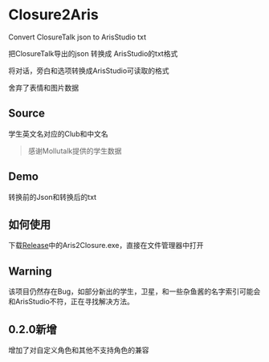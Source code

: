 # Closure2Aris
 Convert ClosureTalk json to ArisStudio txt

 把ClosureTalk导出的json 转换成 ArisStudio的txt格式

 将对话，旁白和选项转换成ArisStudio可读取的格式

 舍弃了表情和图片数据


## Source
学生英文名对应的Club和中文名

>感谢Mollutalk提供的学生数据

## Demo
 转换前的Json和转换后的txt

## 如何使用
 下载[Release](https://github.com/Richardoooo/Closure2Aris/releases/tag/v0.1.0-alpha)中的Aris2Closure.exe，直接在文件管理器中打开

## **Warning**
 该项目仍然存在Bug，如部分新出的学生，卫星，和一些杂鱼酱的名字索引可能会和ArisStudio不符，正在寻找解决方法。

## 0.2.0新增
 增加了对自定义角色和其他不支持角色的兼容
